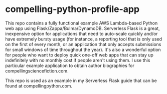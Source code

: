 # compelling-python-profile-app
This repo contains a fully functional example AWS Lambda-based Python web app using Flask/Zappa/Bulma/DynamoDB. Serverless Flask is a great, inexpensive option for applications that need to auto-scale quickly and/or have extremely bursty usage (for instance, a reporting tool that is only used on the first of every month, or an application that only accepts submissions for small windows of time throughout the year). It's also a wonderful option for people who want to deploy quick one-off web apps that can stay up indefinitely with no monthly cost if people aren't using them. I use this particular example application to obtain author biographies for compellingsciencefiction.com.

This repo is used as an example in my Serverless Flask guide that can be found at compellingpython.com.